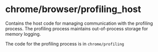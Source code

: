 # chrome/browser/profiling_host

Contains the host code for managing communication with the profiling process.
The profiling process maintains out-of-process storage for memory logging.

The code for the profiling process is in `chrome/profiling`
